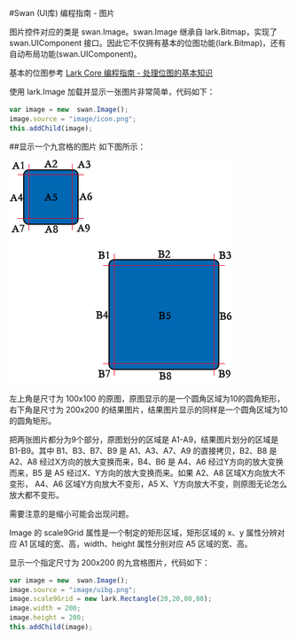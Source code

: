 #Swan (UI库) 编程指南 - 图片

图片控件对应的类是 swan.Image。swan.Image 继承自 lark.Bitmap，实现了 swan.UIComponent 接口。因此它不仅拥有基本的位图功能(lark.Bitmap)，还有自动布局功能(swan.UIComponent)。

基本的位图参考 [Lark Core 编程指南 - 处理位图的基本知识](../core/12-0-bitmap.md)

使用 lark.Image 加载并显示一张图片非常简单，代码如下：

```  TypeScript
var image = new  swan.Image();
image.source = "image/icon.png";
this.addChild(image);
```

##显示一个九宫格的图片
如下图所示：

![](image/7-2-scale9Grid.png)

左上角是尺寸为 100x100 的原图，原图显示的是一个圆角区域为10的圆角矩形，右下角是尺寸为 200x200 的结果图片，结果图片显示的同样是一个圆角区域为10的圆角矩形。

把两张图片都分为9个部分，原图划分的区域是 A1-A9，结果图片划分的区域是 B1-B9。其中 B1、B3、B7、B9 是 A1、A3、A7、A9 的直接拷贝，B2、B8 是 A2、A8 经过X方向的放大变换而来，B4、B6 是 A4、A6 经过Y方向的放大变换而来，B5 是 A5 经过X、Y方向的放大变换而来。如果 A2、A8 区域X方向放大不变形， A4、A6 区域Y方向放大不变形，A5 X、Y方向放大不变，则原图无论怎么放大都不变形。

需要注意的是缩小可能会出现问题。

Image 的 scale9Grid 属性是一个制定的矩形区域，矩形区域的 x、y 属性分辨对应 A1 区域的宽、高，width、height 属性分别对应 A5 区域的宽、高。

显示一个指定尺寸为 200x200 的九宫格图片，代码如下：

```  TypeScript
var image = new  swan.Image();
image.source = "image/uibg.png";
image.scale9Grid = new lark.Rectangle(20,20,80,80);
image.width = 200;
image.height = 200;
this.addChild(image);
```